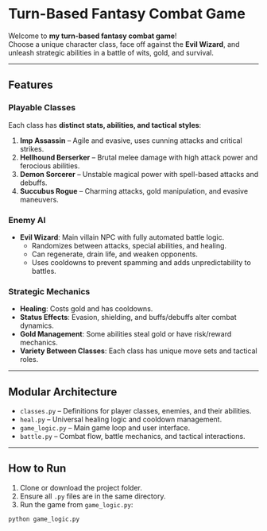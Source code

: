 # Turn-Based Fantasy Combat Game

Welcome to **my turn-based fantasy combat game**!  
Choose a unique character class, face off against the **Evil Wizard**, and unleash strategic abilities in a battle of wits, gold, and survival.

---

## Features

### Playable Classes
Each class has **distinct stats, abilities, and tactical styles**:  

1. **Imp Assassin** – Agile and evasive, uses cunning attacks and critical strikes.  
2. **Hellhound Berserker** – Brutal melee damage with high attack power and ferocious abilities.  
3. **Demon Sorcerer** – Unstable magical power with spell-based attacks and debuffs.  
4. **Succubus Rogue** – Charming attacks, gold manipulation, and evasive maneuvers.

### Enemy AI
- **Evil Wizard**: Main villain NPC with fully automated battle logic.  
  - Randomizes between attacks, special abilities, and healing.  
  - Can regenerate, drain life, and weaken opponents.  
  - Uses cooldowns to prevent spamming and adds unpredictability to battles.  

### Strategic Mechanics
- **Healing**: Costs gold and has cooldowns.  
- **Status Effects**: Evasion, shielding, and buffs/debuffs alter combat dynamics.  
- **Gold Management**: Some abilities steal gold or have risk/reward mechanics.  
- **Variety Between Classes**: Each class has unique move sets and tactical roles.

---

## Modular Architecture

- `classes.py` – Definitions for player classes, enemies, and their abilities.  
- `heal.py` – Universal healing logic and cooldown management.  
- `game_logic.py` – Main game loop and user interface.  
- `battle.py` – Combat flow, battle mechanics, and tactical interactions.  

---

## How to Run

1. Clone or download the project folder.  
2. Ensure all `.py` files are in the same directory.  
3. Run the game from `game_logic.py`:

```bash
python game_logic.py
